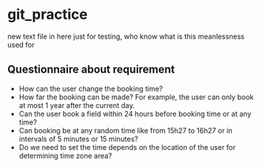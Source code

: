 # git_practice

new text file in here
just for testing,
who know what is this meanlessness used for 


## Questionnaire about requirement

- How can the user change the booking time?
- How far the booking can be made? For example, the user can only book at most 1 year after the current day.
- Can the user book a field within 24 hours before booking time or at any time?
- Can booking be at any random time like from 15h27 to 16h27 or in intervals of 5 minutes or 15 minutes?
- Do we need to set the time depends on the location of the user for determining time zone area?
